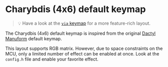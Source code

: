 # Charybdis (4x6) default keymap

> :bulb: Have a look at the [`via` keymap](../via) for a more feature-rich layout.

The Charydbis (4x6) default keymap is inspired from the original [Dactyl Manuform](../../../../../handwired/dactyl_manuform) default keymap.

This layout supports RGB matrix. However, due to space constraints on the MCU, only a limited number of effect can be enabled at once. Look at the `config.h` file and enable your favorite effect.
